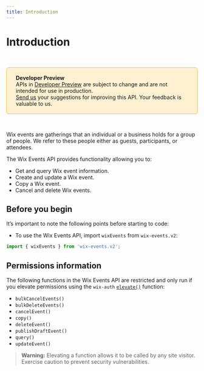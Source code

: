 ```yaml
---
title: Introduction
---
```

# Introduction

&nbsp;

<div style="background-color: #FEF1D1; padding: 18px 24px; border-radius: 6px; border: 1px solid #FDB10C; box-sizing: border-box; display: inline-block">
    <b>Developer Preview</b>
    <br/>
    <span>APIs in <a href="https://www.wix.com/velo/reference/api-overview/developer-preview">Developer Preview</a> are subject to change and are not intended for use in production.<br/><a href="mailto:velo-preview-feedback@wix.com">Send us</a> your suggestions for improving this API. Your feedback is valuable to us.</span>
</div>

&nbsp;

Wix events are gatherings that an individual or a business holds for a group of people. We refer to these people either as guests, participants, or attendees.

The Wix Events API provides functionality allowing you to:

- Get and query Wix event information.
- Create and update a Wix event.
- Copy a Wix event.
- Cancel and delete Wix events.

## Before you begin

It’s important to note the following points before starting to code:  

- To use the Wix Events API, import `wixEvents` from `wix-events.v2`:

```js
import { wixEvents } from 'wix-events.v2';
```

## Permissions information

The following functions in the Wix Events API are restricted and only run if you elevate permissions using the `wix-auth` [`elevate()`](https://www.wix.com/velo/reference/wix-auth/elevate) function:

- `bulkCancelEvents()`
- `bulkDeleteEvents()`
- `cancelEvent()`
- `copy()`
- `deleteEvent()`
- `publishDraftEvent()`
- `query()`
- `updateEvent()`

<blockquote class='warning'>
<p>
<strong>Warning:</strong>
Elevating a function allows it to be called by any site visitor.
Exercise caution to prevent security vulnerabilities.
</p>
</blockquote>